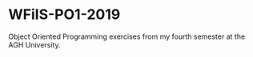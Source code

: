 # WFiIS-PO1-2019
Object Oriented Programming exercises from my fourth semester at the AGH University.
